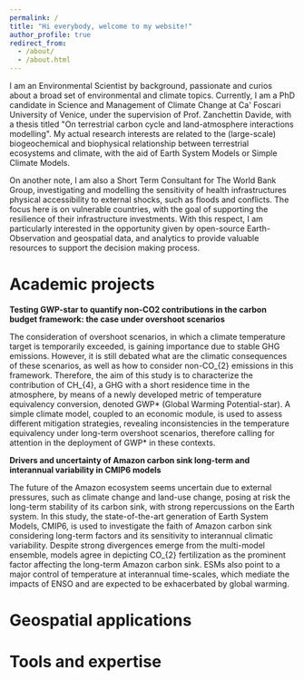 ```yaml
---
permalink: /
title: "Hi everybody, welcome to my website!"
author_profile: true
redirect_from: 
  - /about/
  - /about.html
---
```



I am an Environmental Scientist by background, passionate and curios about a broad set of environmental and climate topics.
Currently, I am a PhD candidate in Science and Management of Climate Change at Ca' Foscari University of Venice, under the supervision of Prof. Zanchettin Davide, with a thesis titled "On terrestrial carbon cycle and land-atmosphere interactions modelling".
My actual research interests are related to the (large-scale) biogeochemical and biophysical relationship between terrestrial ecosystems and climate, with the aid of Earth System Models or Simple Climate Models.

On another note, I am also a Short Term Consultant for The World Bank Group, investigating and modelling the sensitivity of health infrastructures physical accessibility to external shocks, such as floods and conflicts. The focus here is on vulnerable countries, with the goal of supporting the resilience of their infrastructure investments. 
With this respect, I am particularly interested in the opportunity given by open-source Earth-Observation and geospatial data, and analytics to provide valuable resources to support the decision making process.


Academic projects
======

**Testing GWP-star to quantify non-CO2 contributions in the carbon budget framework: the case under overshoot scenarios**

The consideration of overshoot scenarios, in which a climate temperature target is temporarily exceeded, is gaining importance due to stable GHG emissions. However, it is still debated what are the climatic consequences of these scenarios, as well as how to consider non-CO_{2} emissions in this framework. Therefore, the aim of this study is to characterize the contribution of CH_{4}, a GHG with a short residence time in the atmosphere, by means of a newly developed metric of temperature equivalency conversion, denoted GWP* (Global Warming Potential-star). A simple climate model, coupled to an economic module, is used to assess different mitigation strategies, revealing inconsistencies in the temperature equivalency under long-term overshoot scenarios, therefore calling for attention in the deployment of GWP* in these contexts.

**Drivers and uncertainty of Amazon carbon sink long-term and interannual variability in CMIP6 models**

The future of the Amazon ecosystem seems uncertain due to external pressures, such as climate change and land-use change, posing at risk the long-term stability of its carbon sink, with strong repercussions on the Earth system. In this study, the state-of-the-art generation of Earth System Models, CMIP6, is used to investigate the faith of Amazon carbon sink considering long-term factors and its sensitivity to interannual climatic variability. Despite strong divergences emerge from the multi-model ensemble, models agree in depicting CO_{2} fertilization as the prominent factor affecting the long-term Amazon carbon sink. ESMs also point to a major control of temperature at interannual time-scales, which mediate the impacts of ENSO and are expected to be exhacerbated by global warming. 

Geospatial applications
======


Tools and expertise
======

